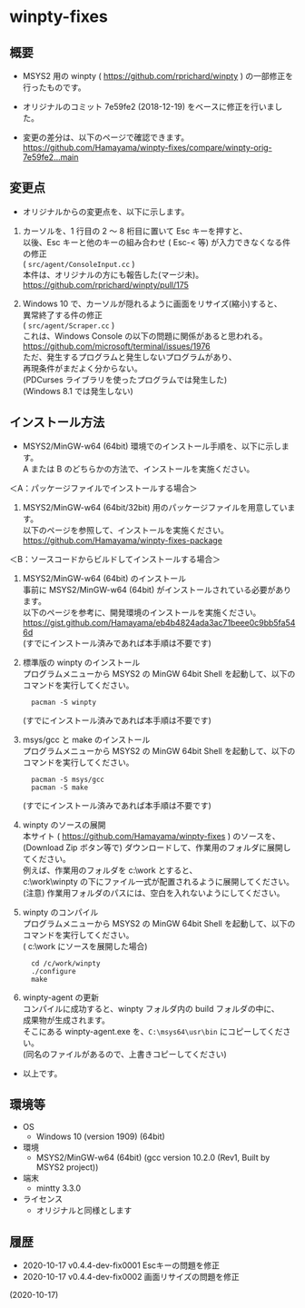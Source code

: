 # winpty-fixes

## 概要
- MSYS2 用の winpty ( https://github.com/rprichard/winpty ) の一部修正を行ったものです。

- オリジナルのコミット 7e59fe2 (2018-12-19) をベースに修正を行いました。

- 変更の差分は、以下のページで確認できます。  
  https://github.com/Hamayama/winpty-fixes/compare/winpty-orig-7e59fe2...main


## 変更点
- オリジナルからの変更点を、以下に示します。

1. カーソルを、1 行目の 2 ～ 8 桁目に置いて Esc キーを押すと、  
   以後、Esc キーと他のキーの組み合わせ ( Esc-< 等) が入力できなくなる件の修正  
   ( `src/agent/ConsoleInput.cc` )  
   本件は、オリジナルの方にも報告した(マージ未)。  
   https://github.com/rprichard/winpty/pull/175

2. Windows 10 で、カーソルが隠れるように画面をリサイズ(縮小)すると、  
   異常終了する件の修正  
   ( `src/agent/Scraper.cc` )  
   これは、Windows Console の以下の問題に関係があると思われる。  
   https://github.com/microsoft/terminal/issues/1976  
   ただ、発生するプログラムと発生しないプログラムがあり、  
   再現条件がまだよく分からない。  
   (PDCurses ライブラリを使ったプログラムでは発生した)  
   (Windows 8.1 では発生しない)


## インストール方法
- MSYS2/MinGW-w64 (64bit) 環境でのインストール手順を、以下に示します。  
  A または B のどちらかの方法で、インストールを実施ください。

＜A：パッケージファイルでインストールする場合＞

1. MSYS2/MinGW-w64 (64bit/32bit) 用のパッケージファイルを用意しています。  
   以下のページを参照して、インストールを実施ください。  
   https://github.com/Hamayama/winpty-fixes-package

＜B：ソースコードからビルドしてインストールする場合＞

1. MSYS2/MinGW-w64 (64bit) のインストール  
   事前に MSYS2/MinGW-w64 (64bit) がインストールされている必要があります。  
   以下のページを参考に、開発環境のインストールを実施ください。  
   https://gist.github.com/Hamayama/eb4b4824ada3ac71beee0c9bb5fa546d  
   (すでにインストール済みであれば本手順は不要です)

2. 標準版の winpty のインストール  
   プログラムメニューから MSYS2 の MinGW 64bit Shell を起動して、以下のコマンドを実行してください。
   ```
     pacman -S winpty
   ```
   (すでにインストール済みであれば本手順は不要です)

3. msys/gcc と make のインストール  
   プログラムメニューから MSYS2 の MinGW 64bit Shell を起動して、以下のコマンドを実行してください。
   ```
     pacman -S msys/gcc
     pacman -S make
   ```
   (すでにインストール済みであれば本手順は不要です)

4. winpty のソースの展開  
   本サイト ( https://github.com/Hamayama/winpty-fixes ) のソースを、  
   (Download Zip ボタン等で) ダウンロードして、作業用のフォルダに展開してください。  
   例えば、作業用のフォルダを c:\work とすると、  
   c:\work\winpty の下にファイル一式が配置されるように展開してください。  
   (注意) 作業用フォルダのパスには、空白を入れないようにしてください。

5. winpty のコンパイル  
   プログラムメニューから MSYS2 の MinGW 64bit Shell を起動して、以下のコマンドを実行してください。  
   ( c:\work にソースを展開した場合)
   ```
     cd /c/work/winpty
     ./configure
     make
   ```

6. winpty-agent の更新  
   コンパイルに成功すると、winpty フォルダ内の build フォルダの中に、  
   成果物が生成されます。  
   そこにある winpty-agent.exe を、`C:\msys64\usr\bin` にコピーしてください。  
   (同名のファイルがあるので、上書きコピーしてください)

- 以上です。


## 環境等
- OS
  - Windows 10 (version 1909) (64bit)
- 環境
  - MSYS2/MinGW-w64 (64bit) (gcc version 10.2.0 (Rev1, Built by MSYS2 project))
- 端末
  - mintty 3.3.0
- ライセンス
  - オリジナルと同様とします

## 履歴
- 2020-10-17 v0.4.4-dev-fix0001 Escキーの問題を修正
- 2020-10-17 v0.4.4-dev-fix0002 画面リサイズの問題を修正


(2020-10-17)
